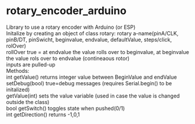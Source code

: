 # rotary_encoder_arduino
Library to use a rotary encoder with Arduino (or ESP)<br>
Initalize by creating an object of class rotary: rotary a-name(pinA/CLK, pinB/DT, pinSwicht, beginvalue, endvalue, defaultValue, steps/click, rolOver)<br>
 rollOver true = at endvalue the value rolls over to beginvalue, at beginvalue the value rols over to endvalue (contineaous rotor)<br> 
 inputs are pulled-up<br>
 Methods:<br>
   int getValue() returns integer value between BeginValue and endValue<br>
   setDebug(bool) true=debug messages (requires Serial.begin() to be initalized)<br> 
   getValue(int) sets the value variable (used in case the value is changed outside the class)<br>
   bool getSwitch() toggles state when pushed(0/1)<br>
   int getDirection() returns -1,0,1<br>
 
 
